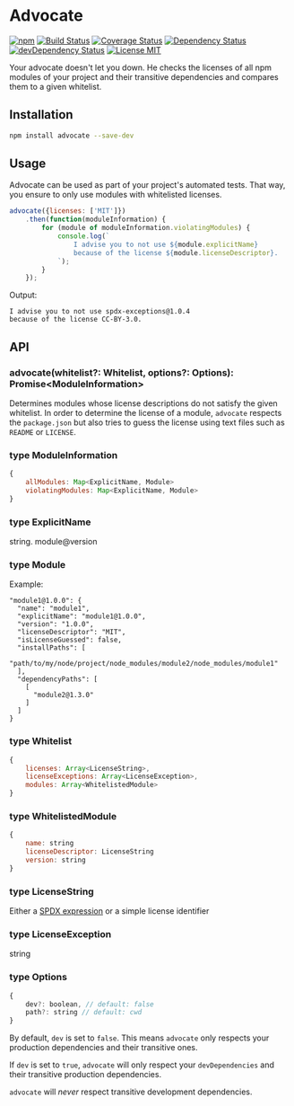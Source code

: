 # Advocate

[![npm](https://img.shields.io/npm/v/advocate.svg)](https://www.npmjs.com/package/advocate)
[![Build Status](https://travis-ci.org/actano/advocate.svg?branch=master)](https://travis-ci.org/actano/advocate)
[![Coverage Status](https://coveralls.io/repos/github/actano/advocate/badge.svg?branch=master)](https://coveralls.io/github/actano/advocate?branch=master)
[![Dependency Status](https://david-dm.org/actano/advocate.svg)](https://david-dm.org/actano/advocate)
[![devDependency Status](https://david-dm.org/actano/advocate/dev-status.svg)](https://david-dm.org/actano/advocate#info=devDependencies)
[![License MIT](https://img.shields.io/github/license/actano/advocate.svg)](https://github.com/actano/advocate/blob/master/LICENSE)

Your advocate doesn't let you down. He checks the licenses of all npm modules of your project and their transitive dependencies and compares them to a given whitelist.

## Installation

```bash
npm install advocate --save-dev
```

## Usage

Advocate can be used as part of your project's automated tests. That way, you ensure to only use modules with whitelisted licenses.

```javascript
advocate({licenses: ['MIT']})
    .then(function(moduleInformation) {
        for (module of moduleInformation.violatingModules) {
            console.log(`
                I advise you to not use ${module.explicitName}
                because of the license ${module.licenseDescriptor}.
            `);
        }
    });
```

Output:
```
I advise you to not use spdx-exceptions@1.0.4
because of the license CC-BY-3.0.
```

## API

### advocate(whitelist?: Whitelist, options?: Options): Promise&lt;ModuleInformation&gt;

Determines modules whose license descriptions do not satisfy the given whitelist. In order to determine the license of a module, `advocate` respects the `package.json` but also tries to guess the license using text files such as `README` or `LICENSE`.

### type ModuleInformation

```javascript
{
    allModules: Map<ExplicitName, Module>
    violatingModules: Map<ExplicitName, Module>
}
```

### type ExplicitName

string. module@version

### type Module

Example:
```
"module1@1.0.0": {
  "name": "module1",
  "explicitName": "module1@1.0.0",
  "version": "1.0.0",
  "licenseDescriptor": "MIT",
  "isLicenseGuessed": false,
  "installPaths": [
    "path/to/my/node/project/node_modules/module2/node_modules/module1"
  ],
  "dependencyPaths": [
    [
      "module2@1.3.0"
    ]
  ]
}
```
### type Whitelist
```javascript
{
    licenses: Array<LicenseString>,
    licenseExceptions: Array<LicenseException>,
    modules: Array<WhitelistedModule>
}

```
### type WhitelistedModule
```javascript
{
    name: string
    licenseDescriptor: LicenseString
    version: string
}
```

### type LicenseString

Either a [SPDX expression](https://spdx.org) or a simple license identifier

### type LicenseException

string

### type Options

```javascript
{
    dev?: boolean, // default: false
    path?: string // default: cwd
}
```
By default, `dev` is set to `false`. This means `advocate` only respects your production dependencies and their transitive ones.

If `dev` is set to `true`, `advocate` will only respect your `devDependencies` and their transitive production dependencies.

`advocate` will _never_ respect transitive development dependencies.

